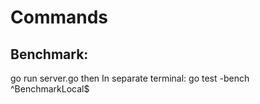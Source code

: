 # Commands
## Benchmark:
go run server.go
then
In separate terminal:
go test -bench ^BenchmarkLocal$


